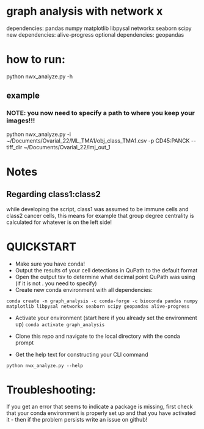 # graph analysis with network x

dependencies: pandas numpy matplotlib libpysal networkx seaborn scipy
new dependencies: alive-progress
optional dependencies: geopandas

# how to run:

python nwx_analyze.py -h

## example
### NOTE: you now need to specify a path to where you keep your images!!!
python nwx_analyze.py -i ~/Documents/Ovarial_22/ML_TMA1/obj_class_TMA1.csv -p CD45:PANCK --tiff_dir ~/Documents/Ovarial_22/imj_out_1

# Notes

## Regarding class1:class2
while developing the script, class1 was assumed to be immune cells and class2 cancer cells, this means for example that group degree centrality is calculated for whatever is on the left side!

# QUICKSTART
* Make sure you have conda!
* Output the results of your cell detections in QuPath to the default format
* Open the output tsv to determine what decimal point QuPath was using (if it is not . you need to specify)
* Create new conda environment with all dependencies:

```
conda create -n graph_analysis -c conda-forge -c bioconda pandas numpy matplotlib libpysal networkx seaborn scipy geopandas alive-progress
```

* Activate your environment (start here if you already set the environment up)
```conda activate graph_analysis ```

* Clone this repo and navigate to the local directory with the conda prompt

* Get the help text for constructing your CLI command

```python nwx_analyze.py --help ```

# Troubleshooting:
If you get an error that seems to indicate a package is missing, first check that your conda environment is properly set up and that you have activated it - then if the problem persists write an issue on github!
